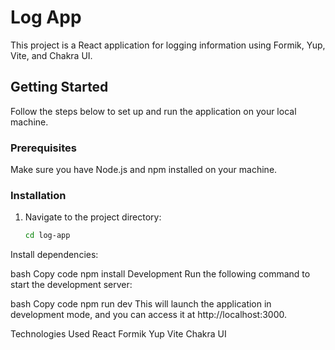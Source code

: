 # Log App

This project is a React application for logging information using Formik, Yup, Vite, and Chakra UI.

## Getting Started

Follow the steps below to set up and run the application on your local machine.

### Prerequisites

Make sure you have Node.js and npm installed on your machine.

### Installation

1. Navigate to the project directory:

   ```bash
   cd log-app
Install dependencies:

bash
Copy code
npm install
Development
Run the following command to start the development server:

bash
Copy code
npm run dev
This will launch the application in development mode, and you can access it at http://localhost:3000.

Technologies Used
React
Formik
Yup
Vite
Chakra UI
